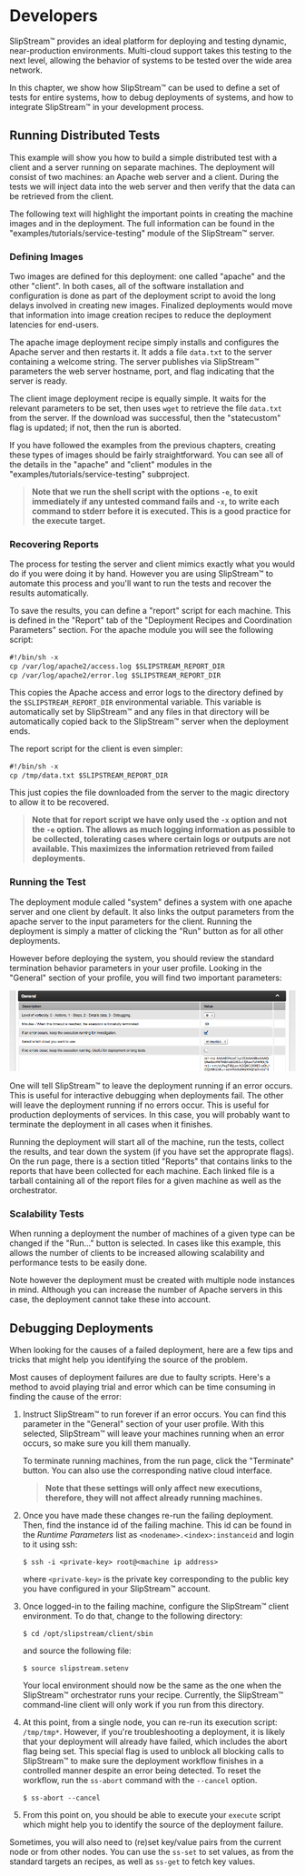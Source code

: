 
# Developers

SlipStream™ provides an ideal platform for deploying and testing
dynamic, near-production environments.  Multi-cloud support takes this
testing to the next level, allowing the behavior of systems to be
tested over the wide area network.

In this chapter, we show how SlipStream™ can be used to define a set
of tests for entire systems, how to debug deployments of systems, and
how to integrate SlipStream™ in your development process.

## Running Distributed Tests

This example will show you how to build a simple distributed test with
a client and a server running on separate machines.  The deployment
will consist of two machines: an Apache web server and a client.
During the tests we will inject data into the web server and then
verify that the data can be retrieved from the client.

The following text will highlight the important points in creating the
machine images and in the deployment.  The full information can be
found in the "examples/tutorials/service-testing" module of the
SlipStream™ server.

### Defining Images

Two images are defined for this deployment: one called "apache" and the
other "client".  In both cases, all of the software installation and
configuration is done as part of the deployment script to avoid the
long delays involved in creating new images.  Finalized deployments
would move that information into image creation recipes to reduce the
deployment latencies for end-users. 

The apache image deployment recipe simply installs and configures the
Apache server and then restarts it.  It adds a file `data.txt` to the
server containing a welcome string.  The server publishes via
SlipStream™ parameters the web server hostname, port, and flag
indicating that the server is ready.

The client image deployment recipe is equally simple.  It waits for
the relevant parameters to be set, then uses `wget` to retrieve the
file `data.txt` from the server.  If the download was successful, then
the "statecustom" flag is updated; if not, then the run is aborted.

If you have followed the examples from the previous chapters, creating
these types of images should be fairly straightforward.  You can see
all of the details in the "apache" and "client" modules in the
"examples/tutorials/service-testing" subproject.

> **Note that we run the shell script with the options `-e`, to exit
> immediately if any untested command fails and `-x`, to write each
> command to stderr before it is executed. This is a good practice for
> the execute target.**

### Recovering Reports

The process for testing the server and client mimics exactly what you
would do if you were doing it by hand.  However you are using
SlipStream™ to automate this process and you'll want to run the tests
and recover the results automatically.

To save the results, you can define a "report" script for each
machine.  This is defined in the "Report" tab of the "Deployment
Recipes and Coordination Parameters" section.  For the apache module
you will see the following script:

    #!/bin/sh -x
    cp /var/log/apache2/access.log $SLIPSTREAM_REPORT_DIR
    cp /var/log/apache2/error.log $SLIPSTREAM_REPORT_DIR

This copies the Apache access and error logs to the directory defined
by the `$SLIPSTREAM_REPORT_DIR` environmental variable.  This variable
is automatically set by SlipStream™ and any files in that directory
will be automatically copied back to the SlipStream™ server when the
deployment ends.

The report script for the client is even simpler:

    #!/bin/sh -x
    cp /tmp/data.txt $SLIPSTREAM_REPORT_DIR

This just copies the file downloaded from the server to the magic
directory to allow it to be recovered.

> **Note that for report script we have only used the `-x` option and
> not the `-e` option.  The allows as much logging information as
> possible to be collected, tolerating cases where certain logs or
> outputs are not available.  This maximizes the information retrieved
> from failed deployments.**

### Running the Test

The deployment module called "system" defines a system with one apache
server and one client by default.  It also links the output parameters
from the apache server to the input parameters for the client.
Running the deployment is simply a matter of clicking the "Run" button
as for all other deployments.

However before deploying the system, you should review the standard
termination behavior parameters in your user profile.  Looking in the
"General" section of your profile, you will find two important
parameters: 

![Termination Behavior Parameters](images/screenshot-termination-params.png)

One will tell SlipStream™ to leave the deployment running if an error
occurs.  This is useful for interactive debugging when deployments
fail.  The other will leave the deployment running if no errors
occur.  This is useful for production deployments of services.  In
this case, you will probably want to terminate the deployment in all
cases when it finishes.

Running the deployment will start all of the machine, run the tests,
collect the results, and tear down the system (if you have set the
approprate flags).  On the run page, there is a section titled
"Reports" that contains links to the reports that have been collected
for each machine.  Each linked file is a tarball containing all of the
report files for a given machine as well as the orchestrator.

### Scalability Tests

When running a deployment the number of machines of a given type can
be changed if the "Run..." button is selected.  In cases like this
example, this allows the number of clients to be increased allowing
scalability and performance tests to be easily done.

Note however the deployment must be created with multiple node
instances in mind.  Although you can increase the number of Apache
servers in this case, the deployment cannot take these into account.

## Debugging Deployments

When looking for the causes of a failed deployment, here are a few tips
and tricks that might help you identifying the source of the problem.

Most causes of deployment failures are due to faulty scripts. Here's a
method to avoid playing trial and error which can be time consuming in
finding the cause of the error:

1.  Instruct SlipStream™ to run forever if an error occurs. You can
    find this parameter in the "General" section of your user profile.
    With this selected, SlipStream™ will leave your machines running
    when an error occurs, so make sure you kill them manually.

    To terminate running machines, from the run page, click the
    "Terminate" button. You can also use the corresponding native
    cloud interface.

    > **Note that these settings will only affect new executions,
    > therefore, they will not affect already running machines.**

2.  Once you have made these changes re-run the failing deployment.
    Then, find the instance id of the failing machine. This id can be
    found in the *Runtime Parameters* list as
    `<nodename>.<index>:instanceid` and login to it using ssh:

        $ ssh -i <private-key> root@<machine ip address>

    where `<private-key>` is the private key corresponding to the public
    key you have configured in your SlipStream™ account.

3.  Once logged-in to the failing machine, configure the SlipStream™
    client environment. To do that, change to the following directory:

        $ cd /opt/slipstream/client/sbin

    and source the following file:

        $ source slipstream.setenv

    Your local environment should now be the same as the one when the
    SlipStream™ orchestrator runs your recipe. Currently, the SlipStream™
    command-line client will only work if you run from this directory.

4.  At this point, from a single node, you can re-run its execution
    script: `/tmp/tmp*`. However, if you're troubleshooting a
    deployment, it is likely that your deployment will already have
    failed, which includes the abort flag being set. This special flag
    is used to unblock all blocking calls to SlipStream™ to make sure the
    deployment workflow finishes in a controlled manner despite an error
    being detected. To reset the workflow, run the `ss-abort` command
    with the `--cancel` option.

        $ ss-abort --cancel

5.  From this point on, you should be able to execute your `execute`
    script which might help you to identify the source of the deployment
    failure.

Sometimes, you will also need to (re)set key/value pairs from the
current node or from other nodes. You can use the `ss-set` to set
values, as from the standard targets an recipes, as well as `ss-get`
to fetch key values.

<!--

## Continuous Integration with SlipStream™

The ability to automate complete system deployment and testing makes
SlipStream™ ideal for integrating with agile development processes.
Deployments can be launched either via a maven plugin or directly with
the REST API. 

### Maven Plugin

**TO BE COMPLETED...**

### REST API

**TO BE COMPLETED...**

-->